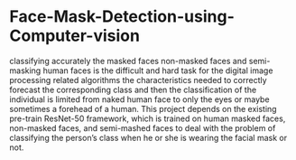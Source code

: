 # Face-Mask-Detection-using-Computer-vision
classifying accurately the masked faces non-masked faces and semi-masking human faces is the difficult and hard task for the digital image processing related algorithms the characteristics needed to correctly forecast the corresponding class and then the classification of the individual is limited from naked human face to only the eyes or maybe sometimes a forehead of a human. 
This project depends on the existing pre-train ResNet-50 framework, which is trained on human masked faces, non-masked faces, and semi-mashed faces to deal with the problem of classifying the person’s class when he or she is wearing the facial mask or not.
